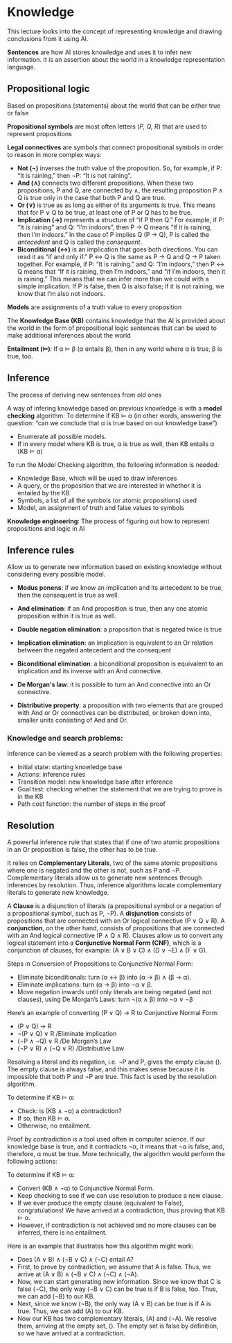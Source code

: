 # Knowledge

This lecture looks into the concept of representing knowledge and drawing conclusions from it using AI.

**Sentences** are how AI stores knowledge and uses it to infer new information. It is an assertion about the world in a knowledge representation language.


## Propositional logic

Based on propositions (statements) about the world that can be either true or false

**Propositional symbols** are most often letters (*P, Q, R*) that are used to represent propositions

**Legal connectives** are symbols that connect propositional symbols in order to reason in more complex ways:
- **Not (¬)** inverses the truth value of the proposition. So, for example, if P: “It is raining,” then ¬P: “It is not raining”.
- **And (∧)** connects two different propositions. When these two propositions, P and Q, are connected by ∧, the resulting proposition P ∧ Q is true only in the case that both P and Q are true.
- **Or (∨)** is true as as long as either of its arguments is true. This means that for P ∨ Q to be true, at least one of P or Q has to be true.
- **Implication (→)** represents a structure of “if P then Q.” For example, if P: “It is raining” and Q: “I’m indoors”, then P → Q means “If it is raining, then I’m indoors.” In the case of P implies Q (P → Q), P is called the *antecedent* and Q is called the *consequent*.
- **Biconditional (↔)** is an implication that goes both directions. You can read it as “if and only if.” P ↔ Q is the same as P → Q and Q → P taken together. For example, if P: “It is raining.” and Q: “I’m indoors,” then P ↔ Q means that “If it is raining, then I’m indoors,” and “if I’m indoors, then it is raining.” This means that we can infer more than we could with a simple implication. If P is false, then Q is also false; if it is not raining, we know that I’m also not indoors.

**Models** are assignments of a truth value to every proposition

The **Knowledge Base (KB)** contains knowledge that the AI is provided about the world in the form of propositional logic sentences that can be used to make additional inferences about the world

**Entailment (⊨)**: If α ⊨ β (α entails β), then in any world where α is true, β is true, too.


## Inference

The process of deriving new sentences from old ones

A way of infering knowledge based on previous knowledge is with a **model checking** algorithm:
To determine if KB ⊨ α (in other words, answering the question: “can we conclude that α is true based on our knowledge base”)
- Enumerate all possible models.
- If in every model where KB is true, α is true as well, then KB entails α (KB ⊨ α)

To run the Model Checking algorithm, the following information is needed:
- Knowledge Base, which will be used to draw inferences
- A query, or the proposition that we are interested in whether it is entailed by the KB
- Symbols, a list of all the symbols (or atomic propositions) used 
- Model, an assignment of truth and false values to symbols


**Knowledge engineering**: The process of figuring out how to represent propositions and logic in AI


## Inference rules

Allow us to generate new information based on existing knowledge without considering every possible model.

- **Modus ponens**: if we know an implication and its antecedent to be true, then the consequent is true as well.

- **And elimination**: if an And proposition is true, then any one atomic proposition within it is true as well.

- **Double negation elimination**: a proposition that is negated twice is true

- **Implication elimination**: an implication is equivalent to an Or relation between the negated antecedent and the consequent

- **Biconditional elimination**: a biconditional proposition is equivalent to an implication and its inverse with an And connective.

- **De Morgan's law**: it is possible to turn an And connective into an Or connective.

- **Distributive property**: a proposition with two elements that are grouped with And or Or connectives can be distributed, or broken down into, smaller units consisting of And and Or.


### Knowledge and search problems:
Inference can be viewed as a search problem with the following properties:

- Initial state: starting knowledge base
- Actions: inference rules
- Transition model: new knowledge base after inference
- Goal test: checking whether the statement that we are trying to prove is in the KB
- Path cost function: the number of steps in the proof


## Resolution

A powerful inference rule that states that if one of two atomic propositions in an Or proposition is false, the other has to be true. 

It relies on **Complementary Literals**, two of the same atomic propositions where one is negated and the other is not, such as P and ¬P. Complementary literals allow us to generate new sentences through inferences by resolution. Thus, inference algorithms locate complementary literals to generate new knowledge.

A **Clause** is a disjunction of literals (a propositional symbol or a negation of a propositional symbol, such as P, ¬P). A **disjunction** consists of propositions that are connected with an Or logical connective (P ∨ Q ∨ R). A **conjunction**, on the other hand, consists of propositions that are connected with an And logical connective (P ∧ Q ∧ R). Clauses allow us to convert any logical statement into a **Conjunctive Normal Form (CNF)**, which is a conjunction of clauses, for example: (A ∨ B ∨ C) ∧ (D ∨ ¬E) ∧ (F ∨ G).

Steps in Conversion of Propositions to Conjunctive Normal Form:
- Eliminate biconditionals: turn (α ↔ β) into (α → β) ∧ (β → α).
- Eliminate implications: turn (α → β) into ¬α ∨ β.
- Move negation inwards until only literals are being negated (and not clauses), using De Morgan’s Laws: turn ¬(α ∧ β) into ¬α ∨ ¬β

Here’s an example of converting (P ∨ Q) → R to Conjunctive Normal Form:
- (P ∨ Q) → R
- ¬(P ∨ Q) ∨ R /Eliminate implication
- (¬P ∧ ¬Q) ∨ R /De Morgan’s Law
- (¬P ∨ R) ∧ (¬Q ∨ R) /Distributive Law

Resolving a literal and its negation, i.e. ¬P and P, gives the empty clause (). The empty clause is always false, and this makes sense because it is impossible that both P and ¬P are true. This fact is used by the resolution algorithm.

To determine if KB ⊨ α:
- Check: is (KB ∧ ¬α) a contradiction?
- If so, then KB ⊨ α.
- Otherwise, no entailment.

Proof by contradiction is a tool used often in computer science. If our knowledge base is true, and it contradicts ¬α, it means that ¬α is false, and, therefore, α must be true. More technically, the algorithm would perform the following actions:

To determine if KB ⊨ α:
- Convert (KB ∧ ¬α) to Conjunctive Normal Form.
- Keep checking to see if we can use resolution to produce a new clause.
- If we ever produce the empty clause (equivalent to False), congratulations! We have arrived at a contradiction, thus proving that KB ⊨ α.
- However, if contradiction is not achieved and no more clauses can be inferred, there is no entailment.

Here is an example that illustrates how this algorithm might work:
- Does (A ∨ B) ∧ (¬B ∨ C) ∧ (¬C) entail A?
- First, to prove by contradiction, we assume that A is false. Thus, we arrive at (A ∨ B) ∧ (¬B ∨ C) ∧ (¬C) ∧ (¬A).
- Now, we can start generating new information. Since we know that C is false (¬C), the only way (¬B ∨ C) can be true is if B is false, too. Thus, we can add (¬B) to our KB.
- Next, since we know (¬B), the only way (A ∨ B) can be true is if A is true. Thus, we can add (A) to our KB.
- Now our KB has two complementary literals, (A) and (¬A). We resolve them, arriving at the empty set, (). The empty set is false by definition, so we have arrived at a contradiction.